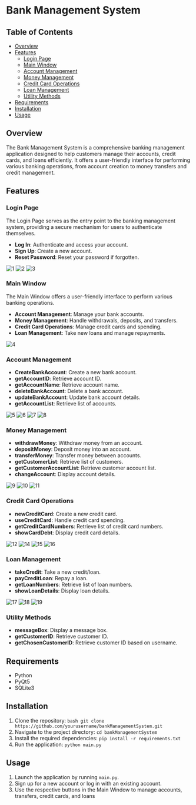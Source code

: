 # Bank Management System

## Table of Contents

- [Overview](#overview)
- [Features](#features)
  - [Login Page](#login-page)
  - [Main Window](#main-window)
  - [Account Management](#account-management)
  - [Money Management](#money-management)
  - [Credit Card Operations](#credit-card-operations)
  - [Loan Management](#loan-management)
  - [Utility Methods](#utility-methods)
- [Requirements](#requirements)
- [Installation](#installation)
- [Usage](#usage)

## Overview

The Bank Management System is a comprehensive banking management application designed to help customers manage their accounts, credit cards, and loans efficiently. It offers a user-friendly interface for performing various banking operations, from account creation to money transfers and credit management.

## Features

### Login Page

The Login Page serves as the entry point to the banking management system, providing a secure mechanism for users to authenticate themselves.

- **Log In**: Authenticate and access your account.
- **Sign Up**: Create a new account.
- **Reset Password**: Reset your password if forgotten.
  
![1](https://github.com/anlbora/bankManagementSystem/assets/100442507/05cbf667-7e36-4aa9-8008-8bad0dcd5298)
![2](https://github.com/anlbora/bankManagementSystem/assets/100442507/07fe2271-1b32-4337-b67a-d1a859e17905)
![3](https://github.com/anlbora/bankManagementSystem/assets/100442507/2455c6e8-9268-4eab-a385-ef99756d514c)

### Main Window

The Main Window offers a user-friendly interface to perform various banking operations.

- **Account Management**: Manage your bank accounts.
- **Money Management**: Handle withdrawals, deposits, and transfers.
- **Credit Card Operations**: Manage credit cards and spending.
- **Loan Management**: Take new loans and manage repayments.

![4](https://github.com/anlbora/bankManagementSystem/assets/100442507/a7b7a07c-2f0e-4be3-9f84-a93599dac41f)

### Account Management

- **CreateBankAccount**: Create a new bank account.
- **getAccountID**: Retrieve account ID.
- **getAccountName**: Retrieve account name.
- **deleteBankAccount**: Delete a bank account.
- **updateBankAccount**: Update bank account details.
- **getAccountList**: Retrieve list of accounts.

![5](https://github.com/anlbora/bankManagementSystem/assets/100442507/e834bca2-3a57-4e5a-affd-9fee5dd5e4c4)
![6](https://github.com/anlbora/bankManagementSystem/assets/100442507/6fea360d-733a-4c3a-9534-1f1e99845d43)
![7](https://github.com/anlbora/bankManagementSystem/assets/100442507/cd98b90d-f38e-4de9-bd9e-8ca467fa2055)
![8](https://github.com/anlbora/bankManagementSystem/assets/100442507/7a0a9977-5101-4c01-acc9-17130d7b3f7b)

### Money Management

- **withdrawMoney**: Withdraw money from an account.
- **depositMoney**: Deposit money into an account.
- **transferMoney**: Transfer money between accounts.
- **getCustomerList**: Retrieve list of customers.
- **getCustomerAccountList**: Retrieve customer account list.
- **changeAccount**: Display account details.

![9](https://github.com/anlbora/bankManagementSystem/assets/100442507/10260bbf-e1ff-4465-9c96-a4fa24b9dc42)
![10](https://github.com/anlbora/bankManagementSystem/assets/100442507/6ef3dd06-131d-472a-a7b4-a382f12db25b)
![11](https://github.com/anlbora/bankManagementSystem/assets/100442507/714e5e61-9f93-4d18-9337-52c1c57c350c)

### Credit Card Operations

- **newCreditCard**: Create a new credit card.
- **useCreditCard**: Handle credit card spending.
- **getCreditCardNumbers**: Retrieve list of credit card numbers.
- **showCardDebt**: Display credit card details.

![12](https://github.com/anlbora/bankManagementSystem/assets/100442507/534f4434-f4c1-4449-8700-fcaf309d5e57)
![14](https://github.com/anlbora/bankManagementSystem/assets/100442507/dd965807-72bc-419c-bd16-e4f27e0ed163)
![15](https://github.com/anlbora/bankManagementSystem/assets/100442507/1db8d898-a65a-4885-81a4-ec5fd03d8f7b)
![16](https://github.com/anlbora/bankManagementSystem/assets/100442507/8fe6ad6a-6990-4cc6-a5df-b7f93f467f3c)

### Loan Management

- **takeCredit**: Take a new credit/loan.
- **payCreditLoan**: Repay a loan.
- **getLoanNumbers**: Retrieve list of loan numbers.
- **showLoanDetails**: Display loan details.

![17](https://github.com/anlbora/bankManagementSystem/assets/100442507/723744bc-4022-40e5-892a-31b84c306de4)
![18](https://github.com/anlbora/bankManagementSystem/assets/100442507/20a807d7-6829-4fa9-90c4-e618cb26a241)
![19](https://github.com/anlbora/bankManagementSystem/assets/100442507/081b7843-d183-477f-80c1-3726e776972f)

### Utility Methods

- **messageBox**: Display a message box.
- **getCustomerID**: Retrieve customer ID.
- **getChosenCustomerID**: Retrieve customer ID based on username.

## Requirements

- Python
- PyQt5
- SQLite3

## Installation

1. Clone the repository:
   `bash git clone https://github.com/yourusername/bankManagementSystem.git`
2. Navigate to the project directory:
   `cd bankManagementSystem`
3. Install the required dependencies:
   `pip install -r requirements.txt`
4. Run the application:
   `python main.py`
## Usage

1. Launch the application by running `main.py`.
2. Sign up for a new account or log in with an existing account.
2. Use the respective buttons in the Main Window to manage accounts, transfers, credit cards, and loans
